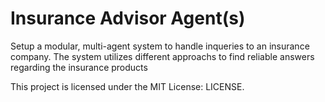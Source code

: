 # Insurance Advisor Agent(s)

Setup a modular, multi-agent system to handle inqueries to an insurance company. The system utilizes different approachs to find reliable answers regarding the insurance products

This project is licensed under the MIT License: LICENSE.
